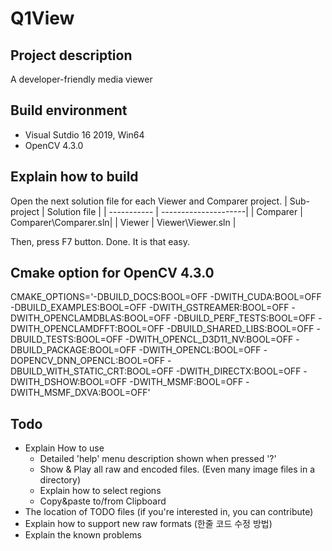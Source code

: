 # Q1View

## Project description
A developer-friendly media viewer

## Build environment
- Visual Sutdio 16 2019, Win64
- OpenCV 4.3.0

## Explain how to build
Open the next solution file for each Viewer and Comparer project.
| Sub-project |  Solution file        |
| ----------- |  ---------------------|
| Comparer    |  Comparer\Comparer.sln|
| Viewer      |  Viewer\Viewer.sln    |

Then, press F7 button. Done. It is that easy.

## Cmake option for OpenCV 4.3.0
CMAKE_OPTIONS='-DBUILD_DOCS:BOOL=OFF -DWITH_CUDA:BOOL=OFF -DBUILD_EXAMPLES:BOOL=OFF  -DWITH_GSTREAMER:BOOL=OFF -DWITH_OPENCLAMDBLAS:BOOL=OFF -DBUILD_PERF_TESTS:BOOL=OFF -DWITH_OPENCLAMDFFT:BOOL=OFF -DBUILD_SHARED_LIBS:BOOL=OFF -DBUILD_TESTS:BOOL=OFF -DWITH_OPENCL_D3D11_NV:BOOL=OFF -DBUILD_PACKAGE:BOOL=OFF -DWITH_OPENCL:BOOL=OFF -DOPENCV_DNN_OPENCL:BOOL=OFF -DBUILD_WITH_STATIC_CRT:BOOL=OFF -DWITH_DIRECTX:BOOL=OFF -DWITH_DSHOW:BOOL=OFF  -DWITH_MSMF:BOOL=OFF  -DWITH_MSMF_DXVA:BOOL=OFF'

## Todo
- Explain How to use
  - Detailed 'help' menu description shown when pressed '?'
  - Show & Play all raw and encoded files. (Even many image files in a directory)
  - Explain how to select regions
  - Copy&paste to/from Clipboard
- The location of TODO files (if you're interested in, you can contribute)
- Explain how to support new raw formats (한줄 코드 수정 방법)
- Explain the known problems
